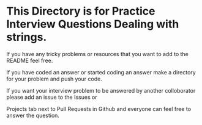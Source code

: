 # This Directory is for Practice Interview Questions Dealing with strings.

If you have any tricky problems or resources that you want to add to the README feel free. 

If you have coded an answer or started coding an answer make a directory for your problem and push your code. 

If you want your interview problem to be answered by another colloborator please add an issue to the Issues or 

Projects tab next to Pull Requests in Github and everyone can feel free to answer the question. 
